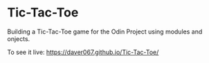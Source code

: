 # Tic-Tac-Toe

Building a Tic-Tac-Toe game for the Odin Project using modules and onjects.

To see it live: https://daver067.github.io/Tic-Tac-Toe/
